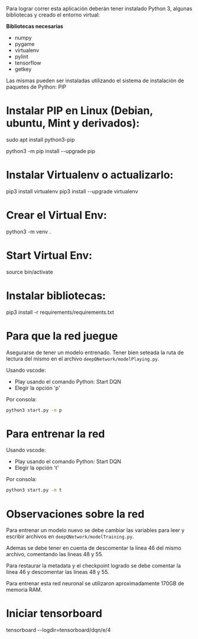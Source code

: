 Para lograr correr esta aplicación deberán tener instalado Python 3, algunas bibliotecas y creado el entorno virtual:

**Bibliotecas necesarias**

* numpy
* pygame
* virtualenv
* pylint
* tensorflow
* getkey

Las mismas pueden ser instaladas utilizando el sistema de instalación de paquetes de Python: PIP


Instalar PIP en Linux (Debian, ubuntu, Mint y derivados):
========================================================

sudo apt install python3-pip

python3 -m pip install --upgrade pip


Instalar Virtualenv o actualizarlo:
==================================

pip3 install virtualenv
pip3 install --upgrade virtualenv

Crear el Virtual Env:
=====================
python3 -m venv .

Start Virtual Env:
=====================
source bin/activate

Instalar bibliotecas:
=====================

pip3 install -r requirements/requirements.txt

Para que la red juegue 
======================
Asegurarse de tener un modelo entrenado. Tener bien seteada la ruta de lectura del mismo en el archivo `deepQNetwork/modelPlaying.py`.

Usando vscode:
* Play usando el comando Python: Start DQN
* Elegir la opción 'p'

Por consola:

```sh
python3 start.py -m p
```

Para entrenar la red 
====================
Usando vscode:
* Play usando el comando Python: Start DQN
* Elegir la opción 't'

Por consola:
```sh
python3 start.py -m t
```

Observaciones sobre la red
==========================

Para entrenar un modelo nuevo se debe cambiar las variables para leer y escribir archivos en `deepQNetwork/modelTraining.py`. 

Ademas se debe tener en cuenta de descomentar la linea 46 del mismo archivo, comentando las lineas 48 y 55.

Para restaurar la metadata y el checkpoint logrado se debe comentar la linea 46 y descomentar las lineas 48 y 55.

Para entrenar esta red neuronal se utilizaron aproximadamente 170GB de memoria RAM.

Iniciar tensorboard
===================
tensorboard --logdir=tensorboard/dqn/e/4